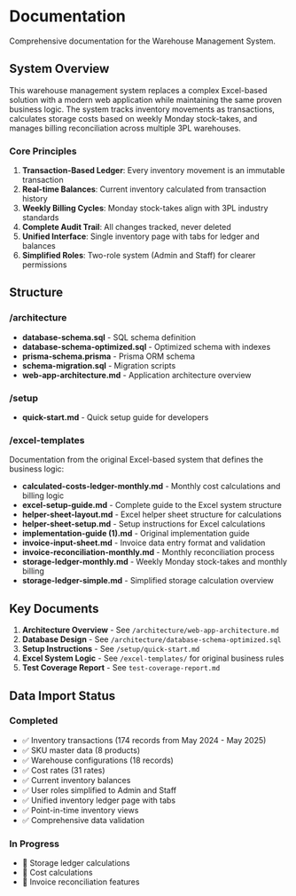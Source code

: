 # Documentation

Comprehensive documentation for the Warehouse Management System.

## System Overview

This warehouse management system replaces a complex Excel-based solution with a modern web application while maintaining the same proven business logic. The system tracks inventory movements as transactions, calculates storage costs based on weekly Monday stock-takes, and manages billing reconciliation across multiple 3PL warehouses.

### Core Principles
1. **Transaction-Based Ledger**: Every inventory movement is an immutable transaction
2. **Real-time Balances**: Current inventory calculated from transaction history
3. **Weekly Billing Cycles**: Monday stock-takes align with 3PL industry standards
4. **Complete Audit Trail**: All changes tracked, never deleted
5. **Unified Interface**: Single inventory page with tabs for ledger and balances
6. **Simplified Roles**: Two-role system (Admin and Staff) for clearer permissions

## Structure

### /architecture
- **database-schema.sql** - SQL schema definition
- **database-schema-optimized.sql** - Optimized schema with indexes
- **prisma-schema.prisma** - Prisma ORM schema
- **schema-migration.sql** - Migration scripts
- **web-app-architecture.md** - Application architecture overview

### /setup
- **quick-start.md** - Quick setup guide for developers

### /excel-templates
Documentation from the original Excel-based system that defines the business logic:
- **calculated-costs-ledger-monthly.md** - Monthly cost calculations and billing logic
- **excel-setup-guide.md** - Complete guide to the Excel system structure
- **helper-sheet-layout.md** - Excel helper sheet structure for calculations
- **helper-sheet-setup.md** - Setup instructions for Excel calculations
- **implementation-guide (1).md** - Original implementation guide
- **invoice-input-sheet.md** - Invoice data entry format and validation
- **invoice-reconciliation-monthly.md** - Monthly reconciliation process
- **storage-ledger-monthly.md** - Weekly Monday stock-takes and monthly billing
- **storage-ledger-simple.md** - Simplified storage calculation overview

## Key Documents

1. **Architecture Overview** - See `/architecture/web-app-architecture.md`
2. **Database Design** - See `/architecture/database-schema-optimized.sql`
3. **Setup Instructions** - See `/setup/quick-start.md`
4. **Excel System Logic** - See `/excel-templates/` for original business rules
5. **Test Coverage Report** - See `test-coverage-report.md`

## Data Import Status

### Completed
- ✅ Inventory transactions (174 records from May 2024 - May 2025)
- ✅ SKU master data (8 products)
- ✅ Warehouse configurations (18 records)
- ✅ Cost rates (31 rates)
- ✅ Current inventory balances
- ✅ User roles simplified to Admin and Staff
- ✅ Unified inventory ledger page with tabs
- ✅ Point-in-time inventory views
- ✅ Comprehensive data validation

### In Progress
- 🔄 Storage ledger calculations
- 🔄 Cost calculations
- 🔄 Invoice reconciliation features